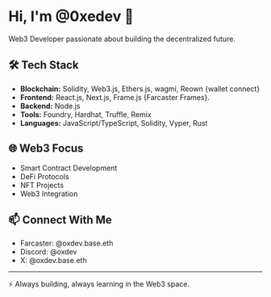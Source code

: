 # Hi, I'm @0xedev 👋

Web3 Developer passionate about building the decentralized future.

## 🛠 Tech Stack

- **Blockchain:** Solidity, Web3.js, Ethers.js, wagmi, Reown {wallet connect}
- **Frontend:** React.js, Next.js, Frame.js {Farcaster Frames}.
- **Backend:** Node.js
- **Tools:** Foundry, Hardhat, Truffle, Remix
- **Languages:** JavaScript/TypeScript, Solidity, Vyper, Rust

## 🌐 Web3 Focus

- Smart Contract Development
- DeFi Protocols
- NFT Projects
- Web3 Integration

## 📫 Connect With Me

- Farcaster: @oxdev.base.eth
- Discord: @oxdev
- X: @oxdev.base.eth
---

⚡ Always building, always learning in the Web3 space.

<!---
0xedev/0xedev is a ✨ special ✨ repository because its `README.md` (this file) appears on your GitHub profile.
You can click the Preview link to take a look at your changes.
--->
